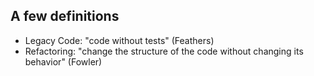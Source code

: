 ## A few definitions

- Legacy Code: "code without tests" (Feathers)
- Refactoring: "change the structure of the code without changing its behavior" (Fowler)
